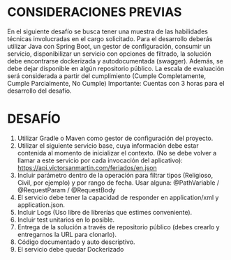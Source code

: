 # CONSIDERACIONES PREVIAS

En el siguiente desafío se busca tener una muestra de las habilidades técnicas involucradas en el cargo
solicitado.
Para el desarrollo deberás utilizar Java con Spring Boot, un gestor de configuración, consumir un
servicio, disponibilizar un servicio con opciones de filtrado, la solución debe encontrarse dockerizada
y autodocumentada (swagger). Además, se debe dejar disponible en algún repositorio público.
La escala de evaluación será considerada a partir del cumplimiento (Cumple Completamente, Cumple
Parcialmente, No Cumple)
Importante: Cuentas con 3 horas para el desarrollo del desafío.

# DESAFÍO
1. Utilizar Gradle o Maven como gestor de configuración del proyecto.
2. Utilizar el siguiente servicio base, cuya información debe estar contenida al momento de
inicializar el contexto. (No se debe volver a llamar a este servicio por cada invocación del
aplicativo): https://api.victorsanmartin.com/feriados/en.json
3. Incluir parámetro dentro de la operación para filtrar tipos (Religioso, Civil, por ejemplo) y por
rango de fecha. Usar alguna: @PathVariable / @RequestParam / @RequestBody
4. El servicio debe tener la capacidad de responder en application/xml y application.json.
5. Incluir Logs (Uso libre de librerías que estimes conveniente).
6. Incluir test unitarios en lo posible.
7. Entrega de la solución a través de repositorio público (debes crearlo y entregarnos la URL
para clonarlo).
8. Código documentado y auto descriptivo.
9. El servicio debe quedar Dockerizado